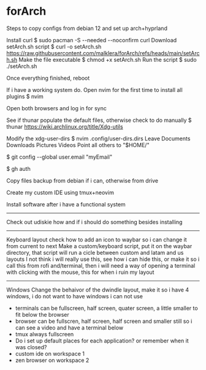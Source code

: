 # forArch
Steps to copy configs from debian 12 and set up arch+hyprland

Install curl
$ sudo pacman -S --needed --noconfirm curl
Download setArch.sh script
$ curl -o setArch.sh https://raw.githubusercontent.com/malklera/forArch/refs/heads/main/setArch.sh
Make the file executable
$ chmod +x setArch.sh
Run the script
$ sudo ./setArch.sh

Once everything finished, reboot

If i have a working system do.
Open nvim for the first time to install all plugins
$ nvim

Open both browsers and log in for sync

See if thunar populate the default files, otherwise check to do manually
$ thunar
https://wiki.archlinux.org/title/Xdg-utils

Modify the xdg-user-dirs
$ nvim .config/user-dirs.dirs
Leave
    Documents
    Downloads
    Pictures
    Videos
Point all others to
"$HOME/"

$ git config --global user.email "myEmail"

$ gh auth

Copy files backup from debian if i can, otherwise from drive

Create my custom IDE using tmux+neovim


Install software after i have a functional system

---
Check out udiskie how and if i should do something besides installing

---
Keyboard layout
check how to add an icon to waybar so i can change it from current to next
Make a custom/keyboard script, put it on the waybar directory, that script will
run a cicle between custom and latam and us layouts
I not think i will really use this, see how i can hide this, or make it so i
call this from rofi and/terminal, then i will need a way of opening a terminal
with clicking with the mouse, this for when i ruin my layout

---
Windows
Change the behaivor of the dwindle layout, make it so i have 4 windows, i do not
want to have windows i can not use
- terminals can be fullscreen, half screen, quater screen, a little smaller to
fit below the browser
- browser can be fullscren, half screen, half screen and smaller still so i can
see a video and have a terminal below
- tmux always fullscreen
- Do i set up default places for each application? or remember when it was closed?
- custom ide on workspace 1
- zen browser on workspace 2
